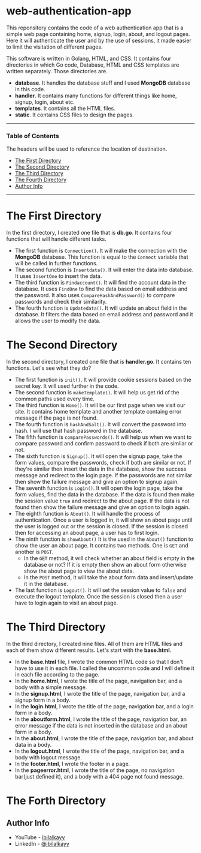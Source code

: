 # web-authentication-app
This reponsitory contains the code of a web authentication app that is a simple web page containing home, signup, login, about, and logout pages. Here it will authenticate the user and by the use of sessions, it made easier to limit the visitation of different pages.

This software is written in Golang, HTML, and CSS. It contains four directories in which Go code, Database, HTML and CSS templates are written separately. Those directories are.
- **database**. It handles the database stuff and I used **MongoDB** database in this code.
- **handler**. It contains many functions for different things like home, signup, login, about etc.
- **templates**. It contains all the HTML files.
- **static**. It contains CSS files to design the pages.

---

### Table of Contents

The headers will be used to reference the location of destination.

- [The First Directory](#the-first-directory)
- [The Second Directory](#the-second-directory)
- [The Third Directory](#the-third-directory)
- [The Fourth Directory](#the-fourth-directory)
- [Author Info](#author-info)

---

# The First Directory
In the first directory, I created one file that is **db.go**. It contains four functions that will handle different tasks.
- The first function is ```Connection()```. It will make the connection with the **MongoDB** database. This function is equal to the ```Connect``` variable that will be called in further functions.
- The second function is ```Insertdata()```. It will enter the data into database. It uses ```InsertOne``` to insert the data.
- The third function is ```Findaccount()```. It will find the account data in the database. It uses ```FindOne``` to find the data based on email address and the password. It also uses ```CompareHashAndPassword()``` to compare passwords and check their similarity. 
- The fourth function is ```Updatedata()```. It will update an about field in the database. It filters the data based on email address and password and it allows the user to modify the data.

# The Second Directory
In the second directory, I created one file that is **handler.go**. It contains ten functions. Let's see what they do?
- The first function is ```init()```. It will provide cookie sessions based on the secret key. It will used further in the code.
- The second function is ```makeTemplate()```. It will help us get rid of the common paths used every time.
- The third function is ```Home()```. It will be our first page when we visit our site. It contains home template and another template containg error message if the page is not found.
- The fourth function is ```hashAndSalt()```. It will convert the password into hash. I will use that hash password in the database.
- The fifth function is ```comparePasswords()```. It will help us when we want to compare password and confirm password to check if both are similar or not.
- The sixth function is ```Signup()```. It will open the signup page, take the form values, compare the passwords, check if both are similar or not. If they're similar then insert the data in the database, show the success message and redirect to the login page. If the passwords are not similar then show the failure message and give an option to signup again.
- The seventh function is ```Login()```. It will open the login page, take the form values, find the data in the database. If the data is found then make the session value ```true``` and redirect to the about page. If the data is not found then show the failure message and give an option to login again.
- The eighth function is ```About()```. It will handle the process of authentication. Once a user is logged in, it will show an about page until the user is logged out or the session is closed. If the session is closed then for accessing an about page, a user has to first login.
- The ninth function is ```showAbout()``` It is the used in the ```About()``` function to show the user an about page. It contains two methods. One is ```GET``` and another is ```POST```. 
  - In the ```GET``` method, it will check whether an about field is empty in the database or not? If it is empty then show an about form otherwise show the about page to view the about data.
  - In the ```POST``` method, it will take the about form data and insert/update it in the database.
- The last function is ```Logout()```. It will set the session value to ```false``` and execute the logout template. Once the session is closed then a user have to login again to visit an about page.

# The Third Directory
In the third directory, I created nine files. All of them are HTML files and each of them show different results. Let's start with the **base.html**.
- In the **base.html** file, I wrote the common HTML code so that I don't have to use it in each file. I called the uncommon code and I will define it in each file according to the page.
- In the **home.html**, I wrote the title of the page, navigation bar, and a body with a simple message.
- In the **signup.html**, I wrote the title of the page, navigation bar, and a signup form in a body.
- In the **login.html**, I wrote the title of the page, navigation bar, and a login form in a body.
- In the **aboutform.html**, I wrote the title of the page, navigation bar, an error message if the data is not inserted in the database and an about form in a body.
- In the **about.html**, I wrote the title of the page, navigation bar, and about data in a body. 
- In the **logout.html**, I wrote the title of the page, navigation bar, and a body with logout message.
- In the **footer.html**, I wrote the footer in a page.
- In the **pageerror.html**, I wrote the title of the page, no navigation bar(just defined it), and a body with a 404 page not found message.

# The Forth Directory

## Author Info

- YouTube - [ibilalkayy](https://www.youtube.com/channel/UCBLTfRg0Rgm4FtXkvql7DRQ)
- LinkedIn - [@ibilalkayy](https://www.linkedin.com/in/ibilalkayy/)


